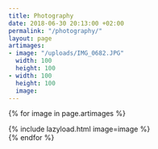 ```yaml
---
title: Photography
date: 2018-06-30 20:13:00 +02:00
permalink: "/photography/"
layout: page
artimages:
- image: "/uploads/IMG_0682.JPG"
  width: 100
  height: 100
- width: 100
  height: 100
  image: 
---
```


{% for image in page.artimages %}
<div class="col-4">
{% include lazyload.html image=image %}
</div>
{% endfor %}
